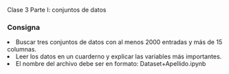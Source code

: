Clase 3 Parte I: conjuntos de datos
### Consigna
<li> Buscar tres conjuntos de datos con al menos 2000 entradas y más de 15 columnas.</li>
<li> Leer los datos en un cuarderno y explicar las variables más importantes.</li>
<li> El nombre del archivo debe ser en formato: Dataset+Apellido.ipynb</li>
